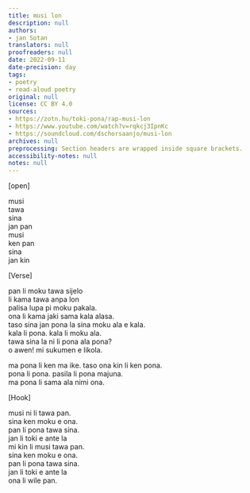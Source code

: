 ```yaml
---
title: musi lon
description: null
authors:
- jan Sotan
translators: null
proofreaders: null
date: 2022-09-11
date-precision: day
tags:
- poetry
- read-aloud poetry
original: null
license: CC BY 4.0
sources:
- https://zotn.hu/toki-pona/rap-musi-lon
- https://www.youtube.com/watch?v=rqkcj3IpnKc
- https://soundcloud.com/dschorsaanjo/musi-lon
archives: null
preprocessing: Section headers are wrapped inside square brackets.
accessibility-notes: null
notes: null
---
```


[open]

musi  \
tawa  \
sina  \
jan pan  \
musi  \
ken pan  \
sina  \
jan kin

[Verse]

pan li moku tawa sijelo  \
li kama tawa anpa lon  \
palisa lupa pi moku pakala.  \
ona li kama jaki sama kala alasa.  \
taso sina jan pona la sina moku ala e kala.  \
kala li pona. kala li moku ala.  \
tawa sina la ni li pona ala pona?  \
o awen! mi sukumen e likola.

ma pona li ken ma ike. taso ona kin li ken pona.  \
pona li pona. pasila li pona majuna.  \
ma pona li sama ala nimi ona.

[Hook]

musi ni li tawa pan.  \
sina ken moku e ona.  \
pan li pona tawa sina.  \
jan li toki e ante la  \
mi kin li musi tawa pan.  \
sina ken moku e ona.  \
pan li pona tawa sina.  \
jan li toki e ante la  \
ona li wile pan.